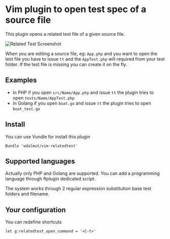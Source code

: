 # Vim plugin to open test spec of a source file

This plugin opens a related test file of a given source file.

![Related Test Screenshot](http://example.walterdalmut.com/relatedtest.gif)

When you are editing a source file, eg: `App.php` and you want to open the test file
you have to issue `tt` and the `AppTest.php` will required from your test folder.
If the test file is missing you can create it on the fly.

## Examples

- In PHP if you open `src/Name/App.php` and issue `tt` the plugin tries to open `tests/Name/AppTest.php`
- In Golang if you open `boat.go` and issue `tt` the plugin tries to open `boat_test.go`

## Install

You can use Vundle for install this plugin

```viml
Bundle 'wdalmut/vim-relatedtest'
```

## Supported languages

Actually only PHP and Golang are supported. You can add a programming language
through ftplugin dedicated script.

The system works through 2 regular expression substitution base test folders and filename.

## Your configuration

You can redefine shortcuts

```viml
let g:relatedtest_open_command = '<C-t>'
```


